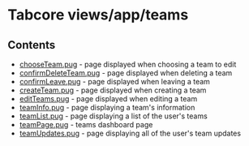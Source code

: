 # Tabcore views/app/teams

## Contents

- [chooseTeam.pug](https://github.com/ccapdev1920T2/s11g5/blob/master/views/app/teams/chooseTeam.pug) - page displayed when choosing a team to edit
- [confirmDeleteTeam.pug](https://github.com/ccapdev1920T2/s11g5/blob/master/views/app/teams/confirmDeleteTeam.pug) - page displayed when deleting a team
- [confirmLeave.pug](https://github.com/ccapdev1920T2/s11g5/blob/master/views/app/teams/confirmLeave.pug) - page displayed when leaving a team
- [createTeam.pug](https://github.com/ccapdev1920T2/s11g5/blob/master/views/app/teams/createTeam.pug) - page displayed when creating a team
- [editTeams.pug](https://github.com/ccapdev1920T2/s11g5/blob/master/views/app/teams/editTeams.pug) - page displayed when editing a team
- [teamInfo.pug](https://github.com/ccapdev1920T2/s11g5/blob/master/views/app/teams/chooseTeam.pug) - page displaying a team's information
- [teamList.pug](https://github.com/ccapdev1920T2/s11g5/blob/master/views/app/teams/teamList.pug) - page displaying a list of the user's teams
- [teamPage.pug](https://github.com/ccapdev1920T2/s11g5/blob/master/views/app/teams/teamPage.pug) - teams dashboard page
- [teamUpdates.pug](https://github.com/ccapdev1920T2/s11g5/blob/master/views/app/teams/teamUpdates.pug) - page displaying all of the user's team updates
